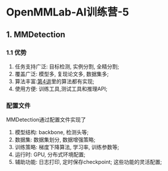 # OpenMMLab-AI训练营-5

## 1. MMDetection

### 1.1 优势
1. 任务支持广泛: 目标检测, 实例分割, 全精分割;
2. 覆盖广泛: 模型多, 复现论文多, 数据集多;
3. 算法丰富:[第4讲](OpenMMLabNote-4.md)里的算法都有实现;
4. 使用方便: 训练工具,测试工具和推理API;

### 配置文件

MMDetection通过配置文件实现了
1. 模型结构: backbone, 检测头等;
2. 数据集: 数据集划分, 数据增强策略;
3. 训练策略: 梯度下降算法, 学习率, 训练参数等;
4. 运行时: GPU, 分布式环境配置;
5. 辅助功能: 日志打印, 定时保存checkpoint;
这些功能的灵活配置;





